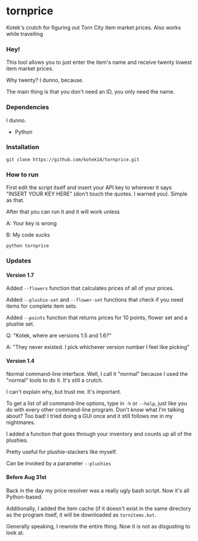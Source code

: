 # tornprice
Kotek's crutch for figuring out Torn City item market prices. Also works while travelling

### Hey!
This tool allows you to just enter the item's name and receive twenty lowest item market prices.

Why twenty? I dunno, because.

The main thing is that you don't need an ID, you only need the name.

### Dependencies
I dunno.

- Python

### Installation
`git clone https://github.com/kotek14/tornprice.git`

### How to run
First edit the script itself and insert your API key to wherever it says "INSERT YOUR KEY HERE" (don't touch the quotes. I warned you). Simple as that.

After that you can run it and it will work unless

A: Your key is wrong

B: My code sucks

`python tornprice`

### Updates

#### Version 1.7

Added `--flowers` function that calculates prices of all of your prices.

Added `--plushie-set` and `--flower-set` functions that check if you need items for complete item sets.

Added `--points` function that returns prices for 10 points, flower set and a plushie set.

Q: "Kotek, where are versions 1.5 and 1.6?"

A: "They never existed. I pick whichever version number I feel like picking"

#### Version 1.4

Normal command-line interface. Well, I call it "normal" because I used the "normal" tools to do it. It's still a crutch.

I can't explain why, but trust me. It's important.

To get a list of all command-line options, type in `-h` or `--help`, just like you do with every other command-line program. Don't know what I'm talking about? Too bad! I tried doing a GUI once and it still follows me in my nightmares.

I added a function that goes through your inventory and counts up all of the plushies.

Pretty useful for plushie-stackers like myself.

Can be invoked by a parameter `--plushies`

#### Before Aug 31st

Back in the day my price resolver was a really ugly bash script. Now it's all Python-based.

Additionally, I added the item cache (if it doesn't exist in the same directory as the program itself, it will be downloaded as `tornitems.kot`.

Generally speaking, I rewrote the entire thing. Now it is not as disgusting to look at.
